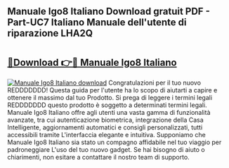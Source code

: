 ## Manuale Igo8 Italiano Download gratuit PDF - Part-UC7 Italiano Manuale dell'utente di riparazione LHA2Q

# <h2><a href="http://df9gmrd.blite.top/?on=Manuale+Igo8+Italiano">🔗Download 👉🔴 Manuale Igo8 Italiano</a></h2>

[![Manuale Igo8 Italiano download](https://i.imgur.com/lujVjoI.png)](http://df9gmrd.blite.top/?on=Manuale+Igo8+Italiano)
Congratulazioni per il tuo nuovo REDDDDDDD! Questa guida per l'utente ha lo scopo di aiutarti a capire e ottenere il massimo dal tuo Prodotto. Si prega di leggere i termini legali REDDDDDDD questo prodotto è soggetto a determinati termini legali. Manuale Igo8 Italiano offre agli utenti una vasta gamma di funzionalità avanzate, tra cui autenticazione biometrica, integrazione della Casa Intelligente, aggiornamenti automatici e consigli personalizzati, tutti accessibili tramite L'interfaccia elegante e intuitiva. Supponiamo che Manuale Igo8 Italiano sia stato un compagno affidabile nel tuo viaggio per padroneggiare L'uso del tuo nuovo gadget. Se hai bisogno di aiuto o chiarimenti, non esitare a contattare il nostro team di supporto.
